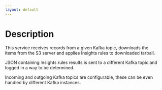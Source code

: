 ```yaml
---
layout: default
---
```

# Description

This service receives records from a given Kafka topic, downloads the items
from the S3 server and applies Insights rules to downloaded tarball.

JSON containing Insights rules results is sent to a different Kafka topic
and logged in a way to be determined.

Incoming and outgoing Kafka topics are configurable, these can be even handled
by different Kafka instances.
